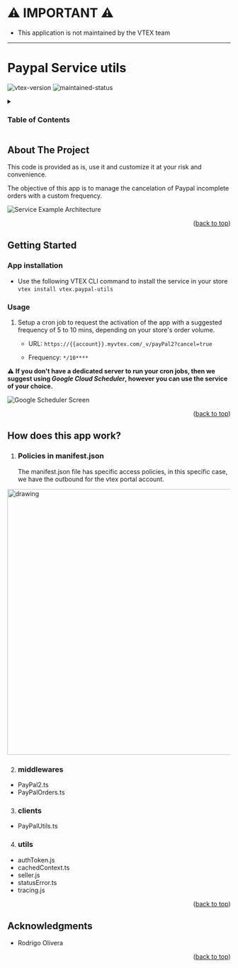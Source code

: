 <div id="top"></div>

# <g-emoji class="g-emoji" alias="warning" fallback-src="https://github.githubassets.com/images/icons/emoji/unicode/26a0.png">⚠️</g-emoji> IMPORTANT <g-emoji class="g-emoji" alias="warning" fallback-src="https://github.githubassets.com/images/icons/emoji/unicode/26a0.png">⚠️  </g-emoji>

* This application is not maintained by the VTEX team 

<hr />

# Paypal Service utils

![vtex-version][vtexio-shield]
![maintained-status][maintained-shield]

<!-- TABLE OF CONTENTS -->
<details>
  <summary><h3>Table of Contents</h3></summary>
  <ol>
    <li>
      <a href="#about-the-project">About The Project</a>
    </li>
    <li>
      <a href="#getting-started">Getting Started</a>
      <ul>
        <li><a href="#installation">Installation</a></li>
        <li><a href="#usage">Usage</a></li>
      </ul>
    </li>
    <li>
      <a href="#arquitecture">Architecture</a>
    </li>
    <li><a href="#acknowledgments">Acknowledgments</a></li>
  </ol>
</details>

<!-- ABOUT THE PROJECT -->

## About The Project

This code is provided as is, use it and customize it at your risk and convenience.

The objective of this app is to manage the cancelation of Paypal incomplete orders with a custom frequency.

![Service Example Architecture][arquitecture-screenshot]

<p align="right">(<a href="#top">back to top</a>)</p>

<!-- GETTING STARTED -->

## Getting Started

### App installation

- Use the following VTEX CLI command to install the service in your store  
`vtex install vtex.paypal-utils`

### Usage

1. Setup a cron job to request the activation of the app with a suggested frequency of 5 to 10 mins, depending on your store's order volume.

   - URL: `https://{{account}}.myvtex.com/_v/payPal2?cancel=true`
   
   - Frequency: `*/10****`  


  <g-emoji class="g-emoji" alias="warning" fallback-src="https://github.githubassets.com/images/icons/emoji/unicode/26a0.png">⚠️ </g-emoji>
  <strong>If you don't have a dedicated server to run your cron jobs, then we suggest using **_Google Cloud Scheduler_**, however you can use the service of your choice.</strong></p></blockquote>

   ![Google Scheduler Screen][scheduler-screenshot]


  


<p align="right">(<a href="#top">back to top</a>)</p>

<!-- ARQUITECTURE -->

## How does this app work?

1. ###  Policies in manifest.json
  
   The manifest.json file has specific access policies, in this specific case, we have the outbound for the vtex portal account.


<img src="https://user-images.githubusercontent.com/105675260/172765222-10483ca8-5f66-449d-8a33-984127a2e0aa.png" alt="drawing" width="600"/>

2. ### middlewares

- PayPal2.ts
- PayPalOrders.ts

3. ### clients

- PayPalUtils.ts

4. ### utils

- authToken.js
- cachedContext.ts
- seller.js
- statusError.ts
- tracing.js

<p align="right">(<a href="#top">back to top</a>)</p>

<!-- ACKNOWLEDGMENTS -->

## Acknowledgments

- Rodrigo Olivera

<p align="right">(<a href="#top">back to top</a>)</p>

<!-- MARKDOWN LINKS & IMAGES -->
<!-- https://www.markdownguide.org/basic-syntax/#reference-style-links -->

[vtexio-shield]: https://img.shields.io/badge/VTEX-%20IO-%23ff69b4
[maintained-shield]: https://img.shields.io/badge/MANTAINED-%20NO-%23ff0000
[arquitecture-screenshot]: https://user-images.githubusercontent.com/18706156/77381360-72489680-6d5c-11ea-9da8-f4f03b6c5f4c.jpg
[scheduler-screenshot]: https://user-images.githubusercontent.com/65255533/110838782-7c62ee00-8268-11eb-8a41-71cb5ae1927b.png
[manifest-screenshot]: /blob/code.png
